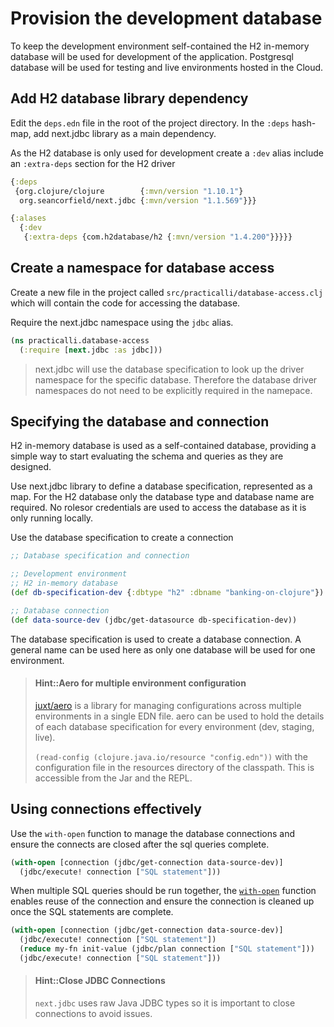 # Provision the development database

To keep the development environment self-contained the H2 in-memory database will be used for development of the application.  Postgresql database will be used for testing and live environments hosted in the Cloud.


## Add H2 database library dependency

Edit the `deps.edn` file in the root of the project directory. In the `:deps` hash-map, add next.jdbc library as a main dependency.

As the H2 database is only used for development create a `:dev` alias include an `:extra-deps` section for the H2 driver

```clojure
{:deps
 {org.clojure/clojure        {:mvn/version "1.10.1"}
  org.seancorfield/next.jdbc {:mvn/version "1.1.569"}}}

{:alases
  {:dev
   {:extra-deps {com.h2database/h2 {:mvn/version "1.4.200"}}}}}
```

## Create a namespace for database access

Create a new file in the project called `src/practicalli/database-access.clj` which will contain the code for accessing the database.

Require the next.jdbc namespace using the `jdbc` alias.

```clojure
(ns practicalli.database-access
  (:require [next.jdbc :as jdbc]))
```

> next.jdbc will use the database specification to look up the driver namespace for the specific database.  Therefore the database driver namespaces do not need to be explicitly required in the namepace.


## Specifying the database and connection

H2 in-memory database is used as a self-contained database, providing a simple way to start evaluating the schema and queries as they are designed.

Use next.jdbc library to define a database specification, represented as a map.  For the H2 database only the database type and database name are required. No rolesor credentials are used to access the database as it is only running locally.

Use the database specification to create a connection

```clojure
;; Database specification and connection

;; Development environment
;; H2 in-memory database
(def db-specification-dev {:dbtype "h2" :dbname "banking-on-clojure"})

;; Database connection
(def data-source-dev (jdbc/get-datasource db-specification-dev))
```

The database specification is used to create a database connection.  A general name can be used here as only one database will be used for one environment.

> #### Hint::Aero for multiple environment configuration
> [juxt/aero](https://github.com/juxt/aero) is a library for managing configurations across multiple environments in a single EDN file.  aero can be used to hold the details of each database specification for every environment (dev, staging, live).
>
> `(read-config (clojure.java.io/resource "config.edn"))` with the configuration file in the resources directory of the classpath.  This is accessible from the Jar and the REPL.


## Using connections effectively

Use the `with-open` function to manage the database connections and ensure the connects are closed after the sql queries complete.

```clojure
(with-open [connection (jdbc/get-connection data-source-dev)]
  (jdbc/execute! connection ["SQL statement"]))
```

When multiple SQL queries should be run together, the [`with-open`](https://clojuredocs.org/clojure.core/with-open) function enables reuse of the connection and ensure the connection is cleaned up once the SQL statements are complete.

```clojure
(with-open [connection (jdbc/get-connection data-source-dev)]
  (jdbc/execute! connection ["SQL statement"])
  (reduce my-fn init-value (jdbc/plan connection ["SQL statement"]))
  (jdbc/execute! connection ["SQL statement"]))
```

> #### Hint::Close JDBC Connections
> `next.jdbc` uses raw Java JDBC types so it is important to close connections to avoid issues.
